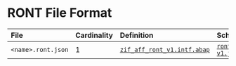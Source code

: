 # RONT File Format

File | Cardinality | Definition | Schema | Example
:--- | :---  | :--- | :--- | :---
`<name>.ront.json` | 1 | [`zif_aff_ront_v1.intf.abap`](./type/zif_aff_ront_v1.intf.abap) | [`ront-v1.json`](./ront-v1.json) | [`z_aff_example_ront.ront.json`](./examples/z_aff_example_ront.ront.json)
